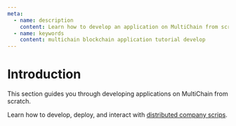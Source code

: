 ```yaml
---
meta:
  - name: description
    content: Learn how to develop an application on MultiChain from scratch.
  - name: keywords
    content: multichain blockchain application tutorial develop
---
```


# Introduction

This section guides you through developing applications on MultiChain from scratch.

Learn how to develop, deploy, and interact with [distributed company scrips](/tutorials/multichain/distributed-company-scrips).